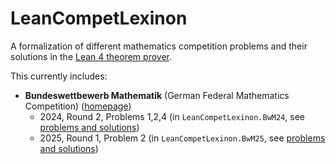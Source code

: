 # LeanCompetLexinon

A formalization of different mathematics competition problems and their solutions in the
[Lean 4 theorem prover](https://lean-lang.org/).

This currently includes:
* **Bundeswettbewerb Mathematik** (German Federal Mathematics Competition) ([homepage](https://www.mathe-wettbewerbe.de/))
    * 2024, Round 2, Problems 1,2,4 (in `LeanCompetLexinon.BwM24`, see [problems and solutions](https://www.mathe-wettbewerbe.de/fileadmin/Mathe-Wettbewerbe/Bundeswettbewerb_Mathematik/Dokumente/Aufgaben_und_Loesungen_BWM/2024/loes_24_2_e.pdf))
    * 2025, Round 1, Problem 2 (in `LeanCompetLexinon.BwM25`, see [problems and solutions](https://www.mathe-wettbewerbe.de/fileadmin/Mathe-Wettbewerbe/Bundeswettbewerb_Mathematik/Dokumente/Aufgaben_und_Loesungen_BWM/2025/bwm_2025_i_version_homepage_2_2025_03_16.pdf))